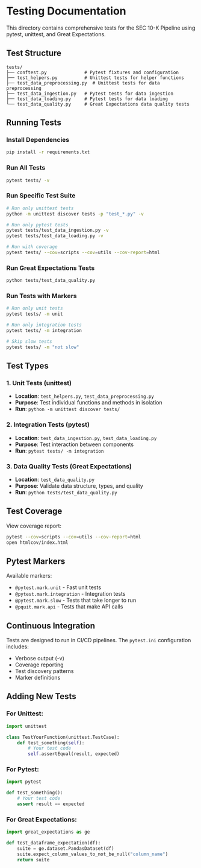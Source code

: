 # Testing Documentation

This directory contains comprehensive tests for the SEC 10-K Pipeline using pytest, unittest, and Great Expectations.

## Test Structure

```
tests/
├── conftest.py              # Pytest fixtures and configuration
├── test_helpers.py          # Unittest tests for helper functions
├── test_data_preprocessing.py  # Unittest tests for data preprocessing
├── test_data_ingestion.py   # Pytest tests for data ingestion
├── test_data_loading.py     # Pytest tests for data loading
└── test_data_quality.py     # Great Expectations data quality tests
```

## Running Tests

### Install Dependencies

```bash
pip install -r requirements.txt
```

### Run All Tests

```bash
pytest tests/ -v
```

### Run Specific Test Suite

```bash
# Run only unittest tests
python -m unittest discover tests -p "test_*.py" -v

# Run only pytest tests
pytest tests/test_data_ingestion.py -v
pytest tests/test_data_loading.py -v

# Run with coverage
pytest tests/ --cov=scripts --cov=utils --cov-report=html
```

### Run Great Expectations Tests

```bash
python tests/test_data_quality.py
```

### Run Tests with Markers

```bash
# Run only unit tests
pytest tests/ -m unit

# Run only integration tests
pytest tests/ -m integration

# Skip slow tests
pytest tests/ -m "not slow"
```

## Test Types

### 1. Unit Tests (unittest)
- **Location**: `test_helpers.py`, `test_data_preprocessing.py`
- **Purpose**: Test individual functions and methods in isolation
- **Run**: `python -m unittest discover tests/`

### 2. Integration Tests (pytest)
- **Location**: `test_data_ingestion.py`, `test_data_loading.py`
- **Purpose**: Test interaction between components
- **Run**: `pytest tests/ -m integration`

### 3. Data Quality Tests (Great Expectations)
- **Location**: `test_data_quality.py`
- **Purpose**: Validate data structure, types, and quality
- **Run**: `python tests/test_data_quality.py`

## Test Coverage

View coverage report:
```bash
pytest --cov=scripts --cov=utils --cov-report=html
open htmlcov/index.html
```

## Pytest Markers

Available markers:
- `@pytest.mark.unit` - Fast unit tests
- `@pytest.mark.integration` - Integration tests
- `@pytest.mark.slow` - Tests that take longer to run
- `@pquit.mark.api` - Tests that make API calls

## Continuous Integration

Tests are designed to run in CI/CD pipelines. The `pytest.ini` configuration includes:
- Verbose output (-v)
- Coverage reporting
- Test discovery patterns
- Marker definitions

## Adding New Tests

### For Unittest:
```python
import unittest

class TestYourFunction(unittest.TestCase):
    def test_something(self):
        # Your test code
        self.assertEqual(result, expected)
```

### For Pytest:
```python
import pytest

def test_something():
    # Your test code
    assert result == expected
```

### For Great Expectations:
```python
import great_expectations as ge

def test_dataframe_expectation(df):
    suite = ge.dataset.PandasDataset(df)
    suite.expect_column_values_to_not_be_null("column_name")
    return suite
```

